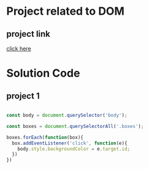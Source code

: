 # Project related to DOM

## project link
[click here](https://stackblitz.com/edit/stackblitz-starters-2fzibk?file=index.html)

# Solution Code

## project 1

```javascript

const body = document.querySelector('body');

const boxes = document.querySelectorAll('.boxes');

boxes.forEach(function(box){
  box.addEventListener('click', function(e){
    body.style.backgroundColor = e.target.id;
  })
})

```
